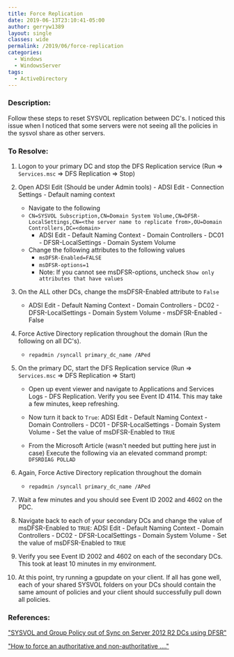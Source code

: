 ```yaml
---
title: Force Replication
date: 2019-06-13T23:10:41-05:00
author: gerryw1389
layout: single
classes: wide
permalink: /2019/06/force-replication
categories:
  - Windows
  - WindowsServer
tags:
  - ActiveDirectory
---
```

<!--more-->

### Description:

Follow these steps to reset SYSVOL replication between DC's. I noticed this issue when I noticed that some servers were not seeing all the policies in the sysvol share as other servers.

### To Resolve:

1. Logon to your primary DC and stop the DFS Replication service (Run => `Services.msc` => DFS Replication => Stop)

2. Open ADSI Edit (Should be under Admin tools) - ADSI Edit - Connection Settings - Default naming context
   - Navigate to the following
   - `CN=SYSVOL Subscription,CN=Domain System Volume,CN=DFSR-LocalSettings,CN=<the server name to replicate from>,OU=Domain Controllers,DC=<domain>`
     - ADSI Edit - Default Naming Context - Domain Controllers - DC01 - DFSR-LocalSettings - Domain System Volume
   - Change the following attributes to the following values
     - `msDFSR-Enabled=FALSE`
     - `msDFSR-options=1`
     - Note: If you cannot see msDFSR-options, uncheck `Show only attributes that have values`

3. On the ALL other DCs, change the msDFSR-Enabled attribute to `False`
   - ADSI Edit - Default Naming Context - Domain Controllers - DC02 - DFSR-LocalSettings - Domain System Volume - msDFSR-Enabled - False

4. Force Active Directory replication throughout the domain (Run the following on all DC's).
   - `repadmin /syncall primary_dc_name /APed`

5. On the primary DC, start the DFS Replication service (Run => `Services.msc` => DFS Replication => Start)

   - Open up event viewer and navigate to Applications and Services Logs - DFS Replication.  Verify you see Event ID 4114. This may take a few minutes, keep refreshing.

   - Now turn it back to `True`: ADSI Edit - Default Naming Context - Domain Controllers - DC01 - DFSR-LocalSettings - Domain System Volume - Set the value of msDFSR-Enabled to `TRUE`

   - From the Microsoft Article (wasn't needed but putting here just in case) Execute the following via an elevated command prompt: `DFSRDIAG POLLAD`

6. Again, Force Active Directory replication throughout the domain
   - `repadmin /syncall primary_dc_name /APed`

7. Wait a few minutes and you should see Event ID 2002 and 4602 on the PDC.

8. Navigate back to each of your secondary DCs and change the value of msDFSR-Enabled to `TRUE`: ADSI Edit - Default Naming Context - Domain Controllers - DC02 - DFSR-LocalSettings - Domain System Volume - Set the value of msDFSR-Enabled to `TRUE`

9. Verify you see Event ID 2002 and 4602 on each of the secondary DCs.  This took at least 10 minutes in my environment.

10.  At this point, try running a gpupdate on your client.  If all has gone well, each of your shared SYSVOL folders on your DCs should contain the same amount of policies and your client should successfully pull down all policies.


### References:
["SYSVOL and Group Policy out of Sync on Server 2012 R2 DCs using DFSR"](https://jackstromberg.com/2014/07/sysvol-and-group-policy-out-of-sync-on-server-2012-r2-dcs-using-dfsr/)  

["How to force an authoritative and non-authoritative ...."](http://support.microsoft.com/kb/2218556/en-us)   

